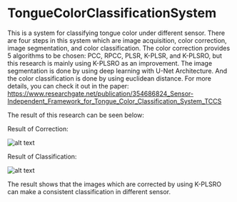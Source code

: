 # TongueColorClassificationSystem

This is a system for classifying tongue color under different sensor. There are four steps in this system which are image acquisition, color correction, image segmentation, and color classification. The color correction provides 5 algorithms to be chosen: PCC, RPCC, PLSR, K-PLSR, and K-PLSRO, but this research is mainly using K-PLSRO as an improvement. The image segmentation is done by using deep learning with U-Net Architecture. And the color classification is done by using euclidean distance. 
For more details, you can check it out in the paper: https://www.researchgate.net/publication/354686824_Sensor-Independent_Framework_for_Tongue_Color_Classification_System_TCCS

The result of this research can be seen below: 

Result of Correction:

![alt text](https://github.com/seishino/TongueColorClassificationSystem/blob/master/res_correction.png)

Result of Classification: 

![alt text](https://github.com/seishino/TongueColorClassificationSystem/blob/master/res_classification.png)

The result shows that the images which are corrected by using K-PLSRO can make a consistent classification in different sensor.
